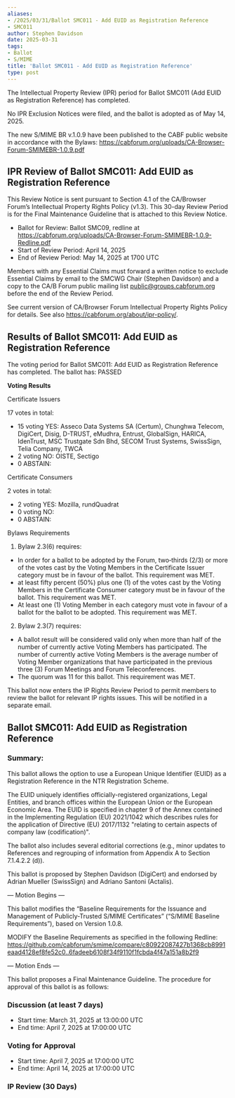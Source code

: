 ```yaml
---
aliases:
- /2025/03/31/Ballot SMC011 - Add EUID as Registration Reference
- SMC011
author: Stephen Davidson
date: 2025-03-31
tags:
- Ballot
- S/MIME
title: 'Ballot SMC011 - Add EUID as Registration Reference'
type: post
---
```


The Intellectual Property Review (IPR) period for Ballot SMC011 (Add EUID as Registration Reference) has completed.

No IPR Exclusion Notices were filed, and the ballot is adopted as of May 14, 2025.

The new S/MIME BR v.1.0.9 have been published to the CABF public website in accordance with the Bylaws:  https://cabforum.org/uploads/CA-Browser-Forum-SMIMEBR-1.0.9.pdf


## IPR Review of Ballot SMC011: Add EUID as Registration Reference

This Review Notice is sent pursuant to Section 4.1 of the CA/Browser Forum’s Intellectual Property Rights Policy (v1.3). This 30-day Review Period is for the Final Maintenance Guideline that is attached to this Review Notice.

* Ballot for Review: Ballot SMC09, redline at https://cabforum.org/uploads/CA-Browser-Forum-SMIMEBR-1.0.9-Redline.pdf 
* Start of Review Period: April 14, 2025
* End of Review Period: May 14, 2025 at 1700 UTC

Members with any Essential Claims must forward a written notice to exclude Essential Claims by email to the SMCWG Chair (Stephen Davidson) and a copy to the CA/B Forum public mailing list public@groups.cabforum.org before the end of the Review Period.

See current version of CA/Browser Forum Intellectual Property Rights Policy for details. See also https://cabforum.org/about/ipr-policy/. 

## Results of Ballot SMC011: Add EUID as Registration Reference

The voting period for Ballot SMC011: Add EUID as Registration Reference has completed. The ballot has: PASSED

**Voting Results**

Certificate Issuers

17 votes in total:

* 15 voting YES: Asseco Data Systems SA (Certum), Chunghwa Telecom, DigiCert, Disig, D-TRUST, eMudhra, Entrust, GlobalSign, HARICA, IdenTrust, MSC Trustgate Sdn Bhd, SECOM Trust Systems, SwissSign, Telia Company, TWCA
* 2 voting NO: OISTE, Sectigo
* 0 ABSTAIN:

Certificate Consumers

2 votes in total:

* 2 voting YES: Mozilla, rundQuadrat
* 0 voting NO:
* 0 ABSTAIN:

Bylaws Requirements

1. Bylaw 2.3(6) requires:

* In order for a ballot to be adopted by the Forum, two‐thirds (2/3) or more of the votes cast by the Voting Members in the Certificate Issuer category must be in favour of the ballot. This requirement was MET.
* at least fifty percent (50%) plus one (1) of the votes cast by the Voting Members in the Certificate Consumer category must be in favour of the ballot. This requirement was MET.
* At least one (1) Voting Member in each category must vote in favour of a ballot for the ballot to be adopted. This requirement was MET.

2. Bylaw 2.3(7) requires:
* A ballot result will be considered valid only when more than half of the number of currently active Voting Members has participated. The number of currently active Voting Members is the average number of Voting Member organizations that have participated in the previous three (3) Forum Meetings and Forum Teleconferences.
* The quorum was 11 for this ballot. This requirement was MET.

This ballot now enters the IP Rights Review Period to permit members to review the ballot for relevant IP rights issues. This will be notified in a separate email.


## Ballot SMC011: Add EUID as Registration Reference

### Summary: 

This ballot allows the option to use a European Unique Identifier (EUID) as a Registration Reference in the NTR Registration Scheme.

The EUID uniquely identifies officially-registered organizations, Legal Entities, and branch offices within the European Union or the European Economic Area. The EUID is specified in chapter 9 of the Annex contained in the Implementing Regulation (EU) 2021/1042 which describes rules for the application of Directive (EU) 2017/1132 "relating to certain aspects of company law (codification)".

The ballot also includes several editorial corrections (e.g., minor updates to References and regrouping of information from Appendix A to Section 7.1.4.2.2 (d)).

This ballot is proposed by Stephen Davidson (DigiCert) and endorsed by Adrian Mueller (SwissSign) and Adriano Santoni (Actalis).

— Motion Begins —

This ballot modifies the “Baseline Requirements for the Issuance and Management of Publicly-Trusted S/MIME Certificates” (“S/MIME Baseline Requirements”), based on Version 1.0.8.

MODIFY the Baseline Requirements as specified in the following Redline:
https://github.com/cabforum/smime/compare/c80922087427b1368cb8991eaad4128ef8fe52c0..6fadeeb6108f34f9110f1fcbda4f47a151a8b2f9

— Motion Ends —

This ballot proposes a Final Maintenance Guideline. The procedure for approval of this ballot is as follows:

### Discussion (at least 7 days)

* Start time: March 31, 2025 at 13:00:00 UTC
* End time: April 7, 2025 at 17:00:00 UTC

### Voting for Approval 

* Start time: April 7, 2025 at 17:00:00 UTC
* End time: April 14, 2025 at 17:00:00 UTC

### IP Review (30 Days)
